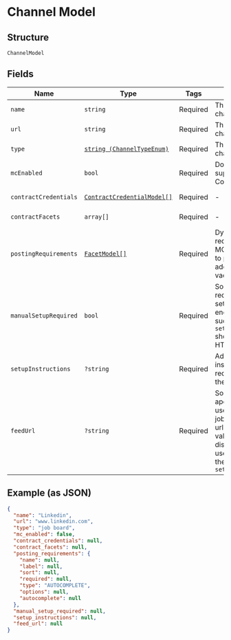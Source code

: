
# Channel Model

## Structure

`ChannelModel`

## Fields

| Name | Type | Tags | Description | Getter | Setter |
|  --- | --- | --- | --- | --- | --- |
| `name` | `string` | Required | The name of a channel | getName(): string | setName(string name): void |
| `url` | `string` | Required | The url of a channel | getUrl(): string | setUrl(string url): void |
| `type` | [`string (ChannelTypeEnum)`](../../doc/models/channel-type-enum.md) | Required | The type of a channel | getType(): string | setType(string type): void |
| `mcEnabled` | `bool` | Required | Does a channel support My Contracts | getMcEnabled(): bool | setMcEnabled(bool mcEnabled): void |
| `contractCredentials` | [`ContractCredentialModel[]`](../../doc/models/contract-credential-model.md) | Required | - | getContractCredentials(): array | setContractCredentials(array contractCredentials): void |
| `contractFacets` | `array[]` | Required | - | getContractFacets(): array | setContractFacets(array contractFacets): void |
| `postingRequirements` | [`FacetModel[]`](../../doc/models/facet-model.md) | Required | Dynamic posting requirements for MC products, used to provide additional data with vacancies | getPostingRequirements(): array | setPostingRequirements(array postingRequirements): void |
| `manualSetupRequired` | `bool` | Required | Some Channels require manual setup done by the end-user. In most such cases, `setup_instructions` should contain HTML | getManualSetupRequired(): bool | setManualSetupRequired(bool manualSetupRequired): void |
| `setupInstructions` | `?string` | Required | Additional setup instructions required to post on the Channel | getSetupInstructions(): ?string | setSetupInstructions(?string setupInstructions): void |
| `feedUrl` | `?string` | Required | Some channels like apec.fr require the user to send the job board an XML url. If not null, this value should be displayed to the user, along with the `setup_instructions` | getFeedUrl(): ?string | setFeedUrl(?string feedUrl): void |

## Example (as JSON)

```json
{
  "name": "Linkedin",
  "url": "www.linkedin.com",
  "type": "job board",
  "mc_enabled": false,
  "contract_credentials": null,
  "contract_facets": null,
  "posting_requirements": {
    "name": null,
    "label": null,
    "sort": null,
    "required": null,
    "type": "AUTOCOMPLETE",
    "options": null,
    "autocomplete": null
  },
  "manual_setup_required": null,
  "setup_instructions": null,
  "feed_url": null
}
```

